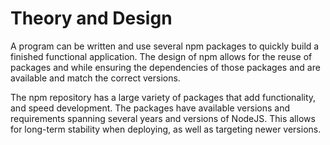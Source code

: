 # Theory and Design

A program can be written and use several npm packages to quickly
build a finished functional application. The design of npm allows for
the reuse of packages and while ensuring the dependencies of those
packages and are available and match the correct versions.

The npm repository has a large variety of packages that add
functionality, and speed development. The packages have available
versions and requirements spanning several years and versions of
NodeJS. This allows for long-term stability when deploying, as well
as targeting newer versions.
